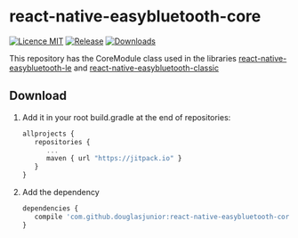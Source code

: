 # react-native-easybluetooth-core

[![Licence MIT](https://img.shields.io/badge/licence-MIT-blue.svg)](https://github.com/douglasjunior/react-native-easybluetooth-core/blob/master/LICENSE)
[![Release](https://jitpack.io/v/douglasjunior/react-native-easybluetooth-core.svg)](https://jitpack.io/#douglasjunior/react-native-easybluetooth-core)
[![Downloads](https://jitpack.io/v/douglasjunior/react-native-easybluetooth-core/month.svg)](#download)

This repository has the CoreModule class used in the libraries [react-native-easybluetooth-le](https://github.com/douglasjunior/react-native-easybluetooth-le) and [react-native-easybluetooth-classic](https://github.com/douglasjunior/react-native-easybluetooth-classic) 

## Download 

1. Add it in your root build.gradle at the end of repositories:
   ```javascript
   allprojects {
      repositories {
         ...
         maven { url "https://jitpack.io" }
      }
   }
   ```

2. Add the dependency
   ```javascript
   dependencies {
      compile 'com.github.douglasjunior:react-native-easybluetooth-core:1.0.1'
   }
   ```
    

